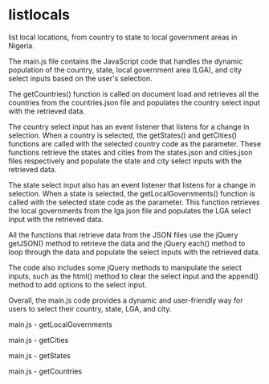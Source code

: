 # listlocals
list local locations, from country to state to local government areas in Nigeria.

The main.js file contains the JavaScript code that handles the dynamic population of the country, state, local government area (LGA), and city select inputs based on the user's selection.

The getCountries() function is called on document load and retrieves all the countries from the countries.json file and populates the country select input with the retrieved data.

The country select input has an event listener that listens for a change in selection. When a country is selected, the getStates() and getCities() functions are called with the selected country code as the parameter. These functions retrieve the states and cities from the states.json and cities.json files respectively and populate the state and city select inputs with the retrieved data.

The state select input also has an event listener that listens for a change in selection. When a state is selected, the getLocalGovernments() function is called with the selected state code as the parameter. This function retrieves the local governments from the lga.json file and populates the LGA select input with the retrieved data.

All the functions that retrieve data from the JSON files use the jQuery getJSON() method to retrieve the data and the jQuery each() method to loop through the data and populate the select inputs with the retrieved data.

The code also includes some jQuery methods to manipulate the select inputs, such as the html() method to clear the select input and the append() method to add options to the select input.

Overall, the main.js code provides a dynamic and user-friendly way for users to select their country, state, LGA, and city.

main.js - getLocalGovernments

main.js - getCities

main.js - getStates

main.js - getCountries

